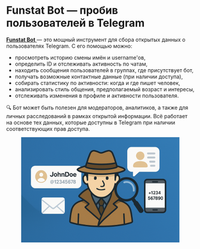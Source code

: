 # Funstat Bot — пробив пользователей в Telegram

[**Funstat Bot** ](https://botiprobiva.top/funstatbot/)— это мощный инструмент для сбора открытых данных о пользователях Telegram. С его помощью можно:

* просмотреть историю смены имён и username'ов,
* определить ID и отслеживать активность по чатам,
* находить сообщения пользователей в группах, где присутствует бот,
* получать возможные контактные данные (при наличии доступа),
* собирать статистику по активности: когда и где пишет человек,
* анализировать стиль общения, предполагаемый возраст и интересы,
* отслеживать изменения в профиле и активности пользователя.

🔍 Бот может быть полезен для модераторов, аналитиков, а также для личных расследований в рамках открытой информации. Всё работает на основе тех данных, которые доступны в Telegram при наличии соответствующих прав доступа.

<figure><img src="../.gitbook/assets/fbf52dc4-e2b9-4e3c-8e68-08a450bf7512.png" alt=""><figcaption></figcaption></figure>
